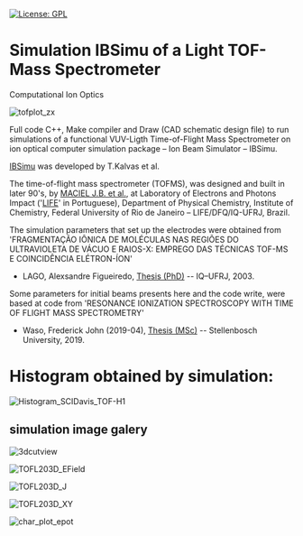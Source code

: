 [![License: GPL](https://img.shields.io/badge/License-GPL-yellow.svg)](https://opensource.org/licenses/GPL-3.0)


# Simulation IBSimu of a Light TOF-Mass Spectrometer 
Computational Ion Optics

![tofplot_zx](https://user-images.githubusercontent.com/97371621/148947954-d5b24e93-795d-4907-a465-a015b97c1044.jpg)


Full code C++, Make compiler and Draw (CAD schematic design file) to run simulations of a functional VUV-Ligth Time-of-Flight Mass Spectrometer on ion optical computer simulation package – Ion Beam Simulator – IBSimu.

[IBSimu](http://ibsimu.sourceforge.net/) was developed by T.Kalvas et al.

The time-of-flight mass spectrometer (TOFMS), was designed and built in later 90's, by [MACIEL J.B. et al.](https://aip.scitation.org/doi/abs/10.1063/1.54579), at Laboratory of Electrons and Photons Impact ('[LIFE](https://www.iq.ufrj.br/laboratorios/laboratorio-de-impacto-de-fotons-e-eletrons-life/)' in Portuguese), Department of Physical Chemistry, Institute of Chemistry, Federal University of Rio de Janeiro – LIFE/DFQ/IQ-UFRJ, Brazil.

The simulation parameters that set up the electrodes were obtained from 'FRAGMENTAÇÃO IÔNICA DE MOLÉCULAS NAS REGIÕES DO ULTRAVIOLETA DE VÁCUO E RAIOS-X: EMPREGO DAS TÉCNICAS TOF-MS E COINCIDÊNCIA ELÉTRON-ÍON'
- LAGO, Alexsandre Figueiredo, [Thesis (PhD)](https://buscaintegrada.ufrj.br/Record/aleph-UFR01-000611043) -- IQ–UFRJ, 2003.

Some parameters for initial beams presents here and the code write, were based at code from 'RESONANCE IONIZATION SPECTROSCOPY WITH TIME OF FLIGHT MASS SPECTROMETRY'
- Waso, Frederick John (2019-04), [Thesis (MSc)](https://scholar.sun.ac.za/items/f1bd2d4c-f8d2-496c-918a-512c59a742c4) -- Stellenbosch University, 2019.

# Histogram obtained by simulation:
![Histogram_SCIDavis_TOF-H1](https://user-images.githubusercontent.com/97371621/166404506-5d7ddc2d-2825-491a-9b65-afa043ff0cd5.png)

## simulation image galery
![3dcutview](https://user-images.githubusercontent.com/97371621/166817729-58eae966-bd97-483b-879a-d1e793fcfcb7.png)

![TOFL203D_EField](https://user-images.githubusercontent.com/97371621/166817943-1e2a3bde-c8fd-413a-a9a5-0cb865f07834.png)

![TOFL203D_J](https://user-images.githubusercontent.com/97371621/166818037-380c0d77-a036-48c8-aeda-e0ac1dd99f6f.png)

![TOFL203D_XY](https://user-images.githubusercontent.com/97371621/166822441-22bc451f-05d7-43b9-92cd-2180ca78e95f.png)

![char_plot_epot](https://user-images.githubusercontent.com/97371621/166822328-bfb26d4c-2c11-429f-8f6e-8e84f1b94450.png)
